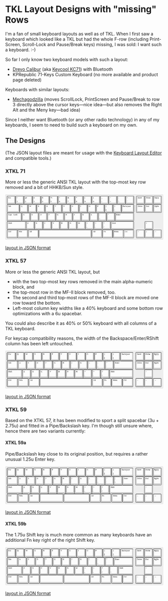 TKL Layout Designs with "missing" Rows
======================================

I'm a fan of small keyboard layouts as well as of TKL. When I first
saw a keyboard which looked like a TKL but had the whole F-row
(including Print-Screen, Scroll-Lock and Pause/Break keys) missing, I
was sold: I want such a keyboard. :-)

So far I only know two keyboard models with such a layout:

* [Drevo Calibur](https://www.drevo.net/product/keyboard/calibur) (aka
  [Keycool
  KC71](https://drop.com/buy/kc71-rgb-bluetooth-mechanical-keyboard?mode=guest_open))
  with Bluetooth
* KPRepublic 71-Keys Custom Keyboard (no more available and product
  page deleted) <!-- was https://kprepublic.com/products/custom-mechanical-keyboard-kit-71-keys-kinds-of-led-effects-pcb-70-keycool-gaming-keyboard-led-backlight-available -->

Keyboards with similar layouts:

* [Mechagodzilla](https://www.etsy.com/listing/787326873/mechagodzilla-mechanical-keyboard-case)
  (moves ScrollLock, PrintScreen and Pause/Break to row 3 directly
  above the cursor keys—nice idea—but also removes the Right Alt and
  the Meny key—bad idea)

Since I neither want Bluetooth (or any other radio technology) in any
of my keyboards, I seem to need to build such a keyboard on my own.

The Designs
-----------

(The JSON layout files are meant for usage with the [Keyboard Layout
Editor](http://www.keyboard-layout-editor.com/) and compatible tools.)

### XTKL 71

More or less the generic ANSI TKL layout with the top-most key row
removed and a bit of HHKB/Sun style.

![XTKL 71](Images/XTKL-71.png)

[layout in JSON format](Layouts/XTKL-71.json)

### XTKL 57

More or less the generic ANSI TKL layout, but

* with the two top-most key rows removed in the main alpha-numeric
  block, and
* the top-most row in the MF-II block removed, too.
* The second and third top-most rows of the MF-II block are moved one
  row toward the bottom.
* Left-most column key widths like a 40% keyboard and some bottom row
  optimizations with a 6u spacebar.
  
You could also describe it as 40% or 50% keyboard with all columns of
a TKL keyboard.

For keycap compatibility reasons, the width of the
Backspace/Enter/RShift column has been left untouched.

![XTKL 57](Images/XTKL-57.png)

[layout in JSON format](Layouts/XTKL-57.json)

### XTKL 59

Based on the XTKL 57, it has been modified to sport a split spacebar
(3u + 2.75u) and fitted in a Pipe/Backslash key. I'm though still
unsure where, hence there are two variants currently:

#### XTKL 59a

Pipe/Backslash key close to its original position, but requires a
rather unusual 1.25u Enter key.

![XTKL 59a](Images/XTKL-59a.png)

[layout in JSON format](Layouts/XTKL-59a.json)

#### XTKL 59b

The 1.75u Shift key is much more common as many keyboards have an
additional Fn key right of the right Shift key.

![XTKL 59b](Images/XTKL-59b.png)

[layout in JSON format](Layouts/XTKL-59b.json)
